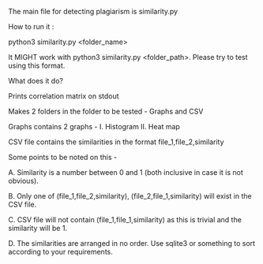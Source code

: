 The main file for detecting plagiarism is similarity.py

How to run it :

python3 similarity.py <folder_name>

It MIGHT work with python3 similarity.py <folder_path>. Please try to test using this format.



What does it do?

Prints correlation matrix on stdout

Makes 2 folders in the folder to be tested - Graphs and CSV

Graphs contains 2 graphs - 
I. Histogram
II. Heat map

CSV file contains the similarities in the format
file_1,file_2,similarity

Some points to be noted on this -

A. Similarity is a number between 0 and 1 (both inclusive in case it is not obvious).

B. Only one of (file_1,file_2,similarity), (file_2,file_1,similarity) will exist in the CSV file.

C. CSV file will not contain (file_1,file_1,similarity) as this is trivial and the similarity will be 1.

D. The similarities are arranged in no order. Use sqlite3 or something to sort according to your requirements.
